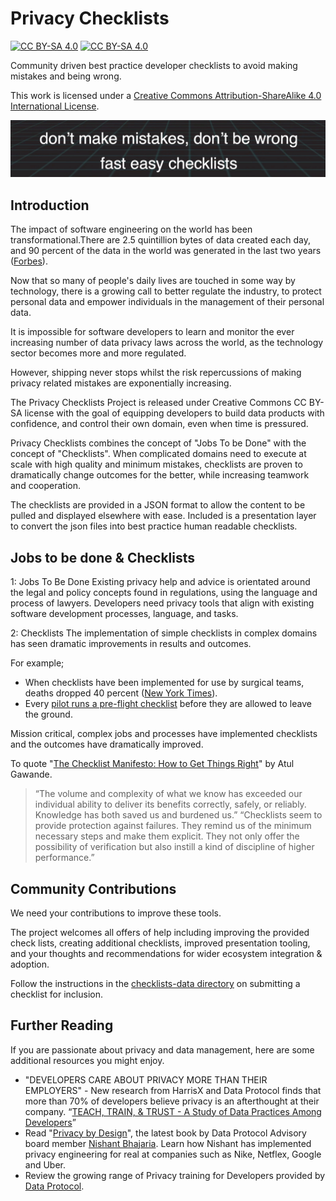 # Privacy Checklists

[![CC BY-SA 4.0][cc-by-sa-shield]][cc-by-sa]
[![CC BY-SA 4.0][cc-by-sa-image]][cc-by-sa]

Community driven best practice developer checklists to avoid making mistakes and being wrong.

This work is licensed under a [Creative Commons Attribution-ShareAlike 4.0 International License][cc-by-sa].

[cc-by-sa]: https://creativecommons.org/licenses/by-sa/4.0/
[cc-by-sa-image]: https://licensebuttons.net/l/by-sa/4.0/88x31.png
[cc-by-sa-shield]: https://img.shields.io/badge/License-CC%20BY--SA%204.0-lightgrey.svg

![don’t make mistakes, don’t be wrongfast easy checklists](images/beright.png)

## Introduction

The impact of software engineering on the world has been transformational.There are 2.5 quintillion bytes of data created each day, and 90 percent of the data in the world was generated in the last two years ([Forbes](https://www.forbes.com/sites/bernardmarr/2018/05/21/how-much-data-do-we-create-every-day-the-mind-blowing-stats-everyone-should-read/?sh=42543fe860ba)).

Now that so many of people's daily lives are touched in some way by technology, there is a growing call to better regulate the industry, to protect personal data and empower individuals in the management of their personal data.

It is impossible for software developers to learn and monitor the ever increasing number of data privacy laws across the world, as the technology sector becomes more and more regulated.

However, shipping never stops whilst the risk repercussions of making privacy related mistakes are exponentially increasing.

The Privacy Checklists Project is released under Creative Commons CC BY-SA license with the goal of equipping developers to build data products with confidence, and control their own domain, even when time is pressured.

Privacy Checklists combines the concept of "Jobs To be Done" with the concept of "Checklists". When complicated domains need to execute at scale with high quality and minimum mistakes, checklists are proven to dramatically change outcomes for the better, while increasing teamwork and cooperation.

The checklists are provided in a JSON format to allow the content to be pulled and displayed elsewhere with ease. Included is a presentation layer to convert the json files into best practice human readable checklists.

## Jobs to be done & Checklists

1: Jobs To Be Done
Existing privacy help and advice is orientated around the legal and policy concepts found in regulations, using the language and process of lawyers. Developers need privacy tools that align with existing software development processes, language, and tasks.

2: Checklists
The implementation of simple checklists in complex domains has seen dramatic improvements in results and outcomes.

For example;

- When checklists have been implemented for use by surgical teams, deaths dropped 40 percent ([New York Times](https://www.nytimes.com/2009/01/20/health/20surgery.html)).
- Every [pilot runs a pre-flight checklist](https://www.aopa.org/training-and-safety/students/presolo/skills/before-takeoff-checklist) before they are allowed to leave the ground.

Mission critical, complex jobs and processes have implemented checklists and the outcomes have dramatically improved.

To quote "[The Checklist Manifesto: How to Get Things Right](https://www.amazon.com/Checklist-Manifesto-How-Things-Right-ebook/dp/B0030V0PEW/ref=sr_1_1?crid=118YTNHN89QT7&dchild=1&keywords=the+checklist+manifesto&qid=1623581469&sprefix=the+checklist+m%2Caps%2C210&sr=8-1)" by Atul Gawande.

> “The volume and complexity of what we know has exceeded our individual ability to deliver its benefits correctly, safely, or reliably. Knowledge has both saved us and burdened us.”
> “Checklists seem to provide protection against failures. They remind us of the minimum necessary steps and make them explicit. They not only offer the possibility of verification but also instill a kind of discipline of higher performance.”

## Community Contributions

We need your contributions to improve these tools.

The project welcomes all offers of help including improving the provided check lists, creating additional checklists, improved presentation tooling, and your thoughts and recommendations for wider ecosystem integration & adoption.

Follow the instructions in the [checklists-data directory](/checklists-data/README.md) on submitting a checklist for inclusion.

## Further Reading

If you are passionate about privacy and data management, here are some additional resources you might enjoy.

- "DEVELOPERS CARE ABOUT PRIVACY MORE THAN THEIR EMPLOYERS" - New research from HarrisX and Data Protocol finds that more than 70% of developers believe privacy is an afterthought at their company. “[TEACH, TRAIN, & TRUST - A Study of Data Practices Among Developers](https://dataprotocol.com/data-privacy-report)”
- Read "[Privacy by Design](https://www.manning.com/books/privacy-engineering)", the latest book by Data Protocol Advisory board member [Nishant Bhajaria](https://dataprotocol.com/advisory-board/nishant-bhajaria). Learn how Nishant has implemented privacy engineering for real at companies such as Nike, Netflex, Google and Uber.
- Review the growing range of Privacy training for Developers provided by [Data Protocol](https://dataprotocol.com).
